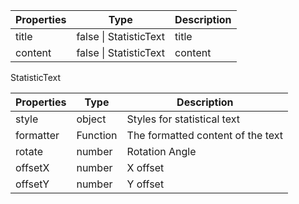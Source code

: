 | Properties | Type                   | Description |
| ---------- | ---------------------- | ----------- |
| title      | false \| StatisticText | title       |
| content    | false \| StatisticText | content     |

StatisticText

| Properties | Type     | Description                       |
| ---------- | -------- | --------------------------------- |
| style      | object   | Styles for statistical text       |
| formatter  | Function | The formatted content of the text |
| rotate     | number   | Rotation Angle                    |
| offsetX    | number   | X offset                          |
| offsetY    | number   | Y offset                          |

